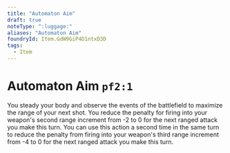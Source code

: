 ```yaml
---
title: "Automaton Aim"
draft: true
noteType: ":luggage:"
aliases: "Automaton Aim"
foundryId: Item.GdW9GiP4D1ntxD3D
tags:
  - Item
---
```


# Automaton Aim `pf2:1`

You steady your body and observe the events of the battlefield to maximize the range of your next shot. You reduce the penalty for firing into your weapon's second range increment from -2 to 0 for the next ranged attack you make this turn. You can use this action a second time in the same turn to reduce the penalty from firing into your weapon's third range increment from -4 to 0 for the next ranged attack you make this turn.
